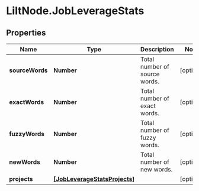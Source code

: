 # LiltNode.JobLeverageStats

## Properties

Name | Type | Description | Notes
------------ | ------------- | ------------- | -------------
**sourceWords** | **Number** | Total number of source words. | [optional] 
**exactWords** | **Number** | Total number of exact words. | [optional] 
**fuzzyWords** | **Number** | Total number of fuzzy words. | [optional] 
**newWords** | **Number** | Total number of new words. | [optional] 
**projects** | [**[JobLeverageStatsProjects]**](JobLeverageStatsProjects.md) |  | [optional] 


